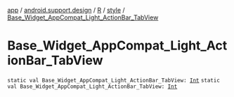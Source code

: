 [app](../../../index.md) / [android.support.design](../../index.md) / [R](../index.md) / [style](index.md) / [Base_Widget_AppCompat_Light_ActionBar_TabView](./-base_-widget_-app-compat_-light_-action-bar_-tab-view.md)

# Base_Widget_AppCompat_Light_ActionBar_TabView

`static val Base_Widget_AppCompat_Light_ActionBar_TabView: `[`Int`](https://kotlinlang.org/api/latest/jvm/stdlib/kotlin/-int/index.html)
`static val Base_Widget_AppCompat_Light_ActionBar_TabView: `[`Int`](https://kotlinlang.org/api/latest/jvm/stdlib/kotlin/-int/index.html)